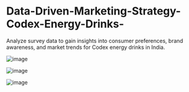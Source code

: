 # Data-Driven-Marketing-Strategy-Codex-Energy-Drinks-
Analyze survey data to gain insights into consumer preferences, brand awareness, and market trends for Codex energy drinks in India.

![image](https://github.com/user-attachments/assets/6d7c67ea-152b-4a05-aabe-4319c020524b)

![image](https://github.com/user-attachments/assets/b32bc13f-cdbe-4f90-b557-2d0a0a248e3e)

![image](https://github.com/user-attachments/assets/684c1668-4638-4119-9f5b-bdd5b25053ae)

